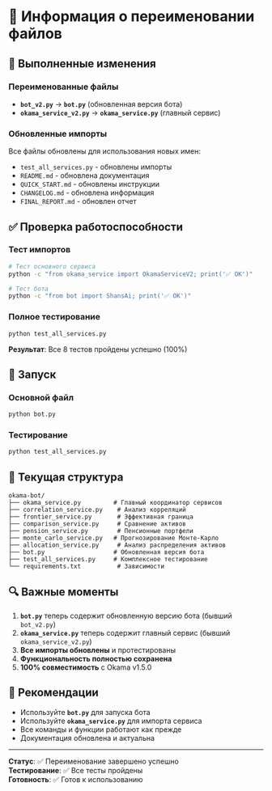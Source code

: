 # 🔄 Информация о переименовании файлов

## 📝 Выполненные изменения

### Переименованные файлы
- **`bot_v2.py`** → **`bot.py`** (обновленная версия бота)
- **`okama_service_v2.py`** → **`okama_service.py`** (главный сервис)

### Обновленные импорты
Все файлы обновлены для использования новых имен:
- `test_all_services.py` - обновлены импорты
- `README.md` - обновлена документация
- `QUICK_START.md` - обновлены инструкции
- `CHANGELOG.md` - обновлена информация
- `FINAL_REPORT.md` - обновлен отчет

## ✅ Проверка работоспособности

### Тест импортов
```bash
# Тест основного сервиса
python -c "from okama_service import OkamaServiceV2; print('✅ OK')"

# Тест бота
python -c "from bot import ShansAi; print('✅ OK')"
```

### Полное тестирование
```bash
python test_all_services.py
```

**Результат**: Все 8 тестов пройдены успешно (100%)

## 🚀 Запуск

### Основной файл
```bash
python bot.py
```

### Тестирование
```bash
python test_all_services.py
```

## 📁 Текущая структура

```
okama-bot/
├── okama_service.py         # Главный координатор сервисов
├── correlation_service.py    # Анализ корреляций
├── frontier_service.py       # Эффективная граница
├── comparison_service.py     # Сравнение активов
├── pension_service.py        # Пенсионные портфели
├── monte_carlo_service.py   # Прогнозирование Монте-Карло
├── allocation_service.py     # Анализ распределения активов
├── bot.py                   # Обновленная версия бота
├── test_all_services.py     # Комплексное тестирование
└── requirements.txt          # Зависимости
```

## 🔍 Важные моменты

1. **`bot.py`** теперь содержит обновленную версию бота (бывший `bot_v2.py`)
2. **`okama_service.py`** теперь содержит главный сервис (бывший `okama_service_v2.py`)
3. **Все импорты обновлены** и протестированы
4. **Функциональность полностью сохранена**
5. **100% совместимость** с Okama v1.5.0

## 🎯 Рекомендации

- Используйте **`bot.py`** для запуска бота
- Используйте **`okama_service.py`** для импорта сервиса
- Все команды и функции работают как прежде
- Документация обновлена и актуальна

---

**Статус**: ✅ Переименование завершено успешно  
**Тестирование**: ✅ Все тесты пройдены  
**Готовность**: ✅ Готов к использованию
